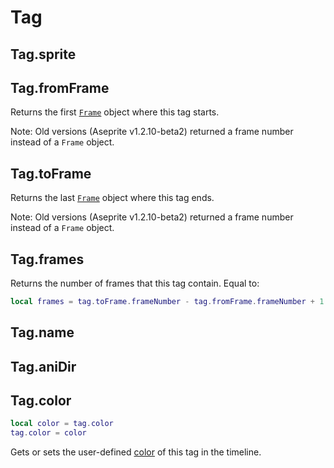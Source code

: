 # Tag

## Tag.sprite

## Tag.fromFrame

Returns the first [`Frame`](frame.md#frame) object where this tag starts.

Note: Old versions (Aseprite v1.2.10-beta2) returned a frame number
instead of a `Frame` object.

## Tag.toFrame

Returns the last [`Frame`](frame.md#frame) object where this tag ends.

Note: Old versions (Aseprite v1.2.10-beta2) returned a frame number
instead of a `Frame` object.

## Tag.frames

Returns the number of frames that this tag contain. Equal to:

```lua
local frames = tag.toFrame.frameNumber - tag.fromFrame.frameNumber + 1
```

## Tag.name

## Tag.aniDir

## Tag.color

```lua
local color = tag.color
tag.color = color
```

Gets or sets the user-defined [color](color.md#color) of this tag in the timeline.
